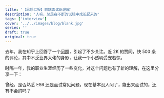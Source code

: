 ```yaml
---
title: '【思想汇报】前端面试新理解'
description: '人嘛，总是在不断的试错中成长起来的'
tags: ['interview']
cover: '../../images/blog/blank.jpg'
series: ''
draft: true
original: true
---
```


去年，我在知乎上回答了一个[问题](https://www.zhihu.com/question/293047616/answer/502672659)，引起了不少关注。近 2K 的赞同，快 500 条的评论，其中不乏业界大佬的身影，让我一个小透明受宠若惊。

时隔一年，我的职业生涯经历了一些变化，对这个问题也有了新的理解，在这里分享一下：

曾经，是否熟悉 ES6 还是面试常见问题，现在基本没人问了，能出来面试的，还有不会的吗？
